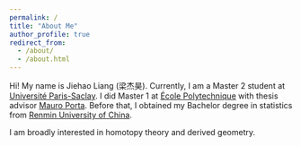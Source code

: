 ```yaml
---
permalink: /
title: "About Me"
author_profile: true
redirect_from: 
  - /about/
  - /about.html
---
```


Hi! My name is Jiehao Liang (梁杰昊). Currently, I am a Master 2 student at <ins>Université Paris-Saclay</ins>. I did Master 1 at <ins>École Polytechnique</ins> with thesis advisor [Mauro Porta](https://sites.google.com/view/mauroporta). Before that, I obtained my Bachelor degree in statistics from <ins>Renmin University of China</ins>. 


I am broadly interested in homotopy theory and derived geometry. 

<!--
## Notes
* **Symmetric Monoidal Structure of ∞-Category of Spectra**, *Master 1 thesis*, [[Link](https://drive.google.com/file/d/1tyoF19q26ngIW3odZgoA25nxniODcVJV/view?usp=sharing), [Slides](https://drive.google.com/file/d/1_nO83gQ_1nQoSNyaqscGPdqjYL1pKzEb/view?usp=drive_link)]
* **Classification of Two Dimensional Extended Topological Field Theory**. *reading course project in algebraic topology*, [[Link](https://drive.google.com/file/d/1vxmySv75rZJLJOrGMZ7YkaPb-u8Y5tFD/view?usp=sharing), [Slides](https://drive.google.com/file/d/1kRDcc9qV7mW3UMPcc9RVaLYSeLVBIGpD/view?usp=sharing)]

## Reading

Below are some representative books/papers/notes that I found instrcutive and practical during my study of homotopy theory. 

1. [*Topological Field Theory, Higher Categories, and their Applications*](https://arxiv.org/abs/1004.2307), Anton Kapustin
2. [*On the Classification of Topological Field Theories*](https://arxiv.org/abs/0905.0465), Jacob Lurie
> [1] provides algebraic and physical point of view of higher categories. Many intuition and motivating examples of higher categories/functors can be found in [2], for example, the formulation of higher corbodism category and fully dualizable objects.

3. [*Introduction to Infinity-Categories*](https://link.springer.com/book/10.1007/978-3-030-61524-6), Mark Land
4. [*A Very Concise Introduction to Higher Category Theory and Homotopical Algebra*](https://static1.squarespace.com/static/63e4f6c7360c356e958ca05f/t/65a27663dce9490f3b962efb/1705145957150/higher+category+theory.pdf), Emanuele Pavia
5. [*An Introduction to Higher Categorical Algebra*](https://arxiv.org/abs/1907.02904), David Gepner
6. [Student Seminar on Infinity Categories](https://sites.google.com/view/jordanlevin/teaching/infinity-categories), Jordan Levin and Ran Azouri
> [3] is a great reference for a first course in infinity category which involves very concrete examples and computation. [4] is a coherently written note ranging from basic model category to algebra in infinity categories that I read over and over. [5] is in some sense a beginner-friendly baby version of Higher Algebra. [6] is a well-organized seminar on infinity category which can be used to check if one have a good command of the language of infinity category.

7. [*Higher Algebra*](https://people.math.harvard.edu/~lurie/papers/HA.pdf), [*Kerodon*](https://kerodon.net/), Jacob Lurie
8. [*Spectra and Stable Homotopy Theory*](https://people.math.binghamton.edu/malkiewich/spectra_book_draft.pdf), Cary Malkiewich
9. [*Derived Algebraic Geometry*](https://perso.math.univ-toulouse.fr/btoen/files/2012/04/dag-ems.pdf), Bertrand Toën
10. [*Brauer groups and étale cohomology in derived algebraic geometry*](https://arxiv.org/pdf/1210.0290), Benjamin Antieau and David Gepner
> [7] is the standard reference where Chapter 1, Chapter 2, Chapter 4.8 and Chapter 7 are closedly related to my Master 1 thesis about symmetric monoidal structure on infinity categories. [8] is a "category-free" book about spectra and stable homotopy theory. I learned some very concrete constructions in stable homotopy theory including homotopy (co)limit and smash product. Many of the abstract definitions in Higher Algebra (e.g., spectrum object, ring spectra, module spectra) can be seen as a categorical generalization of classical theory of spectra. [9] is one of the standard reference for derived algebraic geometry and [10] involes an interesting topic about Brauer group in derived geometry.
-->
